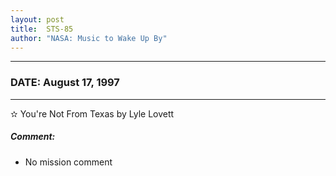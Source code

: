 ```yaml
---
layout: post
title:  STS-85
author: "NASA: Music to Wake Up By"
---
```


----
### DATE: August 17, 1997
----
✫ You're Not From Texas by Lyle Lovett

##### Comment:
* No mission comment
